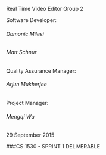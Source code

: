 Real Time Video Editor Group 2

Software Developer:
######	Domonic Milesi
######	Matt Schnur
Quality Assurance Manager:
######	Arjun Mukherjee
Project Manager:
######	Mengqi Wu

29 September 2015

###CS 1530 - SPRINT 1 DELIVERABLE
